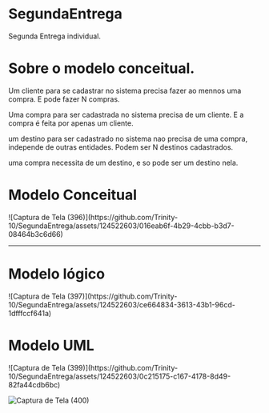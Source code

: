 # SegundaEntrega
Segunda Entrega individual.
<h1>Sobre o modelo conceitual.</h1>
  <p>Um cliente para se cadastrar no sistema precisa fazer ao mennos uma compra. E pode fazer N compras.

Uma compra para ser cadastrada no sistema precisa de um cliente. E a compra é feita por apenas um cliente.

um destino para ser cadastrado no sistema nao precisa de uma compra, independe de outras entidades. Podem ser N destinos cadastrados.

uma compra necessita de um destino, e so pode ser um destino nela.</p>

<h1>Modelo Conceitual</h1>
![Captura de Tela (396)](https://github.com/Trinity-10/SegundaEntrega/assets/124522603/016eab6f-4b29-4cbb-b3d7-08464b3c6d66)

<hr>

<h1>Modelo lógico</h1>
![Captura de Tela (397)](https://github.com/Trinity-10/SegundaEntrega/assets/124522603/ce664834-3613-43b1-96cd-1dfffccf641a)

<h1>Modelo UML</h1>
![Captura de Tela (399)](https://github.com/Trinity-10/SegundaEntrega/assets/124522603/0c215175-c167-4178-8d49-82fa44cdb6bc)



![Captura de Tela (400)](https://github.com/Trinity-10/SegundaEntrega/assets/124522603/4dff3a49-844a-44b4-8b7f-afb4be82f0b3)
